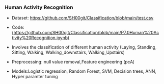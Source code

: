 
### Human Activity Recognition 
- Dataset: https://github.com/SH00git/Classification/blob/main/test.csv
- Code: [(https://github.com/SH00git/Classification/blob/main/P7.0Human%20Activity%20Recognition.ipynb)](https://github.com/SH00git/Classification/blob/main/P7.0Human%20Activity%20Recognition.ipynb)

- Involves the classification of different human activity (Laying, Standing, Sitting, Walking, Walking_downstairs, Walking_Upstairs)
- Preprocessing: null value removal,Feature engineering (pcA)
- Models:Logistic regression, Random Forest, SVM, Decision trees, ANN, Hyper paramter tuning 
